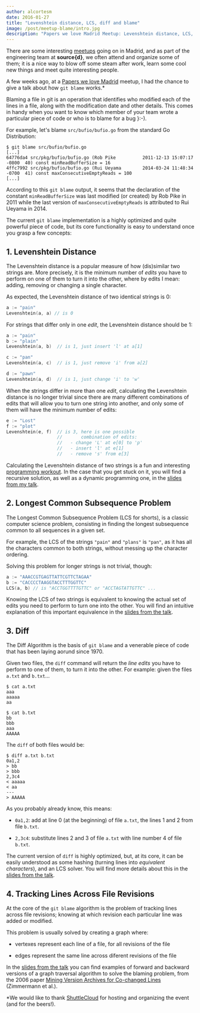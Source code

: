 ```yaml
---
author: alcortesm
date: 2016-01-27
title: "Levenshtein distance, LCS, diff and blame"
image: /post/meetup-blame/intro.jpg
description: "Papers we love Madrid Meetup: Levenshtein distance, LCS, diff and blame."
---
```


There are some interesting [meetups](http://www.meetup.com) going on in Madrid,
and as part of the engineering team at **source{d}**, we often attend and
organize some of them; it is a nice way to blow off some steam after work,
learn some cool new things and meet quite interesting people.

A few weeks ago, at a [Papers we love
Madrid](http://www.meetup.com/Papers-We-Love-Madrid/) meetup, I had the chance
to give a talk about how `git blame` works.*


Blaming a file in git is an operation that identifies who modified each of the
lines in a file, along with the modification date and other details.  This
comes in handy when you want to know which member of your team wrote a particular piece of
code or who is to blame for a bug }:-).

For example, let's blame `src/bufio/bufio.go` from the standard Go Distribution:

```text
$ git blame src/bufio/bufio.go
[...]
64776da4 src/pkg/bufio/bufio.go (Rob Pike          2011-12-13 15:07:17 -0800  40) const minReadBufferSize = 16
4ffc7992 src/pkg/bufio/bufio.go (Rui Ueyama        2014-03-24 11:48:34 -0700  41) const maxConsecutiveEmptyReads = 100
[...]
```

According to this `git blame` output, it seems that the declaration of the
constant `minReadBufferSize` was last modified (or created) by Rob Pike in 2011
while the last version of `maxConsecutiveEmptyReads` is attributed to Rui Ueyama in
2014.

The current `git blame` implementation is a highly optimized and quite
powerful piece of code, but its core functionality is easy to understand
once you grasp a few concepts:

## 1. Levenshtein Distance

The Levenshtein distance is a popular measure of how (dis)similar two strings
are.  More precisely, it is the minimum number of _edits_ you have to perform on
one of them to turn it into the other, where by edits I mean: adding, removing
or changing a single character.

As expected, the Levenshtein distance of two identical strings is 0:

```Go
a := "pain"
Levenshtein(a, a) // is 0
```

For strings that differ only in one _edit_, the Levenshtein distance should be
1:

```Go
a := "pain"
b := "plain"
Levenshtein(a, b)  // is 1, just insert 'l' at a[1]

c := "pan"
Levenshtein(a, c)  // is 1, just remove 'i' from a[2]

d := "pawn"
Levenshtein(a, d)  // is 1, just change 'i' to 'w'
```

When the strings differ in more than one _edit_, calculating the
Levenshtein distance is no longer trivial since there are many different
combinations of edits that will allow you to turn one string into another,
and only some of them will have the minimum number of edits:

```Go
e := "Lost"
f := "plot"
Levenshtein(e, f)  // is 3, here is one possible
                   //       combination of edits:
                   //   - change 'L' at e[0] to 'p'
                   //   - insert 'l' at e[1]
                   //   - remove 's' from e[3]
```

Calculating the Levenshtein distance of two strings is a fun and interesting
[programming workout](https://www.youtube.com/watch?v=wXQLil_SGCI). In the case
that you get stuck on it, you will find a recursive solution, as well as a dynamic
programming one, in the [slides from my
talk](/post/meetup-blame/pwl-diff-blame.pdf).

## 2. Longest Common Subsequence Problem

The Longest Common Subsequence Problem (LCS for shorts), is a classic computer
science problem, consisting in finding the longest subsequence common to all
sequences in a given set.

For example, the LCS of the strings `"pain"` and `"plans"` is `"pan"`, as it
has all the characters common to both strings, without messing up the character
ordering.

Solving this problem for longer strings is not trivial, though:

```Go
a := "AAACCGTGAGTTATTCGTTCTAGAA"
b := "CACCCCTAAGGTACCTTTGGTTC"
LCS(a, b) // is "ACCTGGTTTTGTTC" or "ACCTAGTATTGTTC" ...
```

Knowing the LCS of two strings is equivalent to knowing the actual set of
edits you need to perform to turn one into the other. You will find an
intuitive explanation of this important equivalence in the [slides from the
talk](/post/meetup-blame/pwl-diff-blame.pdf).

## 3. Diff

The Diff Algorithm is the basis of `git blame` and a venerable piece of
code that has been laying aorund since 1970.

Given two files, the `diff` command will return the _line edits_ you have to
perform to one of them, to turn it into the other. For example: given the files
`a.txt` and `b.txt`...

```text
$ cat a.txt
aaa
aaaaa
aa

$ cat b.txt
bb
bbb
aaa
AAAAA
```

The `diff` of both files would be:

```text
$ diff a.txt b.txt
0a1,2
> bb
> bbb
2,3c4
< aaaaa
< aa
---
> AAAAA
```

As you probably already know, this means:

- `0a1,2`: add at line 0 (at the beginning) of file `a.txt`, the lines 1 and 2 from file `b.txt`.

- `2,3c4`: substitute lines 2 and 3 of file `a.txt` with line number 4 of file `b.txt`.

The current version of `diff` is highly optimized, but, at its core, it
can be easily understood as some hashing (turning lines into _equivalent
characters_), and an LCS solver.  You will find more details about this in the
[slides from the talk](/post/meetup-blame/pwl-diff-blame.pdf).

## 4. Tracking Lines Across File Revisions

At the core of the `git blame` algorithm is the problem of tracking lines
across file revisions; knowing at which revision each particular line
was added or modified.

This problem is usually solved by creating a graph where:

- vertexes represent each line of a file, for all revisions of the file

- edges represent the same line across diferent revisions of the file

In the [slides from the talk](/post/meetup-blame/pwl-diff-blame.pdf) you can find examples of
forward and backward versions of a graph traversal algorithm to solve the
blaming problem, from the 2006 paper [Mining Version Archives for Co-changed
Lines](https://users.soe.ucsc.edu/~ejw/papers/MSR26s-zimmermann.pdf)
(Zimmermann et al.).

*We would like to thank [ShuttleCloud](https://www.shuttlecloud.com/) for
hosting and organizing the event (and for the beers!).
